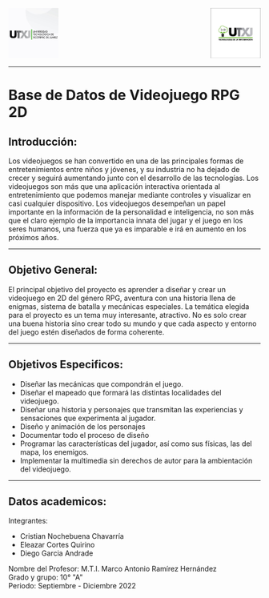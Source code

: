 <img src="assets/logo_UTXJ.jpg"  width="100" ><img src="assets/logo_TIC.jpg"  width="100" align="right">
***
# Base de Datos de Videojuego RPG 2D

## Introducción:
Los videojuegos se han convertido en una de las principales formas de entretenimientos entre niños y jóvenes, y su industria no ha dejado de crecer y seguirá aumentando junto con el desarrollo de las tecnologías. Los videojuegos son más que una aplicación interactiva orientada al entretenimiento que podemos manejar mediante controles y visualizar en casi cualquier dispositivo. Los videojuegos desempeñan un papel importante en la información de la personalidad e inteligencia, no son más que el claro ejemplo de la importancia innata del jugar y el juego en los seres humanos, una fuerza que ya es imparable e irá en aumento en los próximos años. 

***

## Objetivo General: 
El principal objetivo del proyecto es aprender a diseñar y crear un videojuego en 2D del género RPG, aventura con una historia llena de enigmas, sistema de batalla y mecánicas especiales. La temática elegida para el proyecto es un tema muy interesante, atractivo. No es solo crear una buena historia sino crear todo su mundo y que cada aspecto y entorno del juego estén diseñados de forma coherente.
***

## Objetivos Especificos:
- Diseñar las mecánicas que compondrán el juego.
- Diseñar el mapeado que formará las distintas localidades del videojuego.
- Diseñar una historia y personajes que transmitan las experiencias y         sensaciones que experimenta al jugador.
- Diseño y animación de los personajes
- Documentar todo el proceso de diseño
- Programar las características del jugador, así como sus físicas, las del  mapa, los enemigos.
- Implementar la multimedia sin derechos de autor para la ambientación del videojuego.

***

## Datos academicos:
Integrantes: 
- Cristian Nochebuena Chavarría
- Eleazar Cortes Quirino
- Diego Garcia Andrade 

Nombre del Profesor: M.T.I. Marco Antonio Ramírez Hernández  
Grado y grupo: 10° "A"  
Periodo: Septiembre - Diciembre 2022
